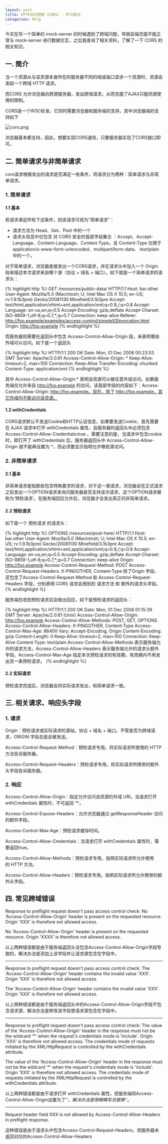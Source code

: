 ```yaml
---
layout: post
title: HTTP访问控制（CORS）- 学习笔记
categories: Http
---
```


今天在写一个简单的 mock-server 的时候遇到了跨域问题，导致前端页面不能正常与 mock-server 进行数据交互，之后我查询了相关资料，了解了一下 CORS 的相关知识。

## 一. 简介

当一个资源从与该资源本身所在的服务器不同的域或端口请求一个资源时，资源会发起一个跨域 HTTP 请求。

而CORS 允许浏览器向跨源服务器，发出跨域请求，从而克服了AJAX只能同源使用的限制。

CORS是一个W3C标准，它同时需要浏览器和服务端的支持，其中浏览器端的支持如下

![cors.png](https://geminate.github.io/assets/images/2018/cors.png)

浏览器基本都支持，因此，想要实现CORS通信，只要服务器实现了CORS接口即可。

## 二. 简单请求与非简单请求

cors请求根据发出的请求是否满足一些条件，将请求分为两种：简单请求与非简单请求。

### 1. 简单请求

#### 1.1 基本

若请求满足所有下述条件，则该请求可视为“简单请求”：

* 请求方法为 Head、Get、Post 中的一个
* 请求头信息中仅包含 对 CORS 安全的首部字段集合 ：Accept、Accept-Language、Content-Language、Content-Type，且 Content-Type 仅限于application/x-www-form-urlencoded、multipart/form-data、 text/plain 中的一个。

对于简单请求，浏览器直接发出一个CORS请求，并在请求头中加入一个 Origin 段来描述本次请求来自哪个源（协议 + 域名 + 端口）。如下就是一个简单请求的请求头：

{% highlight http %}
GET /resources/public-data/ HTTP/1.1
Host: bar.other
User-Agent: Mozilla/5.0 (Macintosh; U; Intel Mac OS X 10.5; en-US; rv:1.9.1b3pre) Gecko/20081130 Minefield/3.1b3pre
Accept: text/html,application/xhtml+xml,application/xml;q=0.9,*/*;q=0.8
Accept-Language: en-us,en;q=0.5
Accept-Encoding: gzip,deflate
Accept-Charset: ISO-8859-1,utf-8;q=0.7,*;q=0.7
Connection: keep-alive
Referer: http://foo.example/examples/access-control/simpleXSInvocation.html
Origin: http://foo.example
{% endhighlight %}

而服务器则需要在返回头中包含 Access-Control-Allow-Origin 段，来表明哪些外域可以访问。如下是一个返回头

{% highlight http %}
HTTP/1.1 200 OK
Date: Mon, 01 Dec 2008 00:23:53 GMT
Server: Apache/2.0.61
Access-Control-Allow-Origin: *
Keep-Alive: timeout=2, max=100
Connection: Keep-Alive
Transfer-Encoding: chunked
Content-Type: application/xml
{% endhighlight %}

其中 Access-Control-Allow-Origin:* 表明该资源可以被任意外域访问。如果服务端仅允许来自 http://foo.example 的访问，该首部字段的内容如下：Access-Control-Allow-Origin: http://foo.example。现在，除了 http://foo.example，其它外域均不能访问该资源。

#### 1.2 withCredentials

CORS请求默认不发送Cookie和HTTP认证信息，如果要发送Cookie，首先需要在 AJAX 请求中打开 withCredentials 属性，且服务器的返回头中必须包含 Access-Control-Allow-Credentials:true 。需要注意的是，当请求中包含cookie时，即打开了 withCredentials 后，服务器返回头中 Access-Control-Allow-Origin 就不能再设置为 *，而必须要显示指明允许哪些源访问。

### 2. 非简单请求

#### 2.1 基本

非简单请求是指那些包含特殊要求的请求，对于这一类请求，浏览器会在正式请求之前发出一个OPTION请求来询问服务器是否支持该次请求，这个OPTION请求被称为‘预检请求’。在服务端回应允许后，浏览器才会发出真正的非简单请求。

#### 2.2 预检请求

如下是一个 预检请求 的请求头：

{% highlight http %}
OPTIONS /resources/post-here/ HTTP/1.1
Host: bar.other
User-Agent: Mozilla/5.0 (Macintosh; U; Intel Mac OS X 10.5; en-US; rv:1.9.1b3pre) Gecko/20081130 Minefield/3.1b3pre
Accept: text/html,application/xhtml+xml,application/xml;q=0.9,*/*;q=0.8
Accept-Language: en-us,en;q=0.5
Accept-Encoding: gzip,deflate
Accept-Charset: ISO-8859-1,utf-8;q=0.7,*;q=0.7
Connection: keep-alive
Origin: http://foo.example
Access-Control-Request-Method: POST
Access-Control-Request-Headers: X-PINGOTHER, Content-Type
除了Origin 字段，还包含了Access-Control-Request-Method 和 Access-Control-Request-Headers 字段，分别表明 CORS 请求会用到的 请求方法 和 额外的请求头字段。
{% endhighlight %}

服务端在收到预检请求后会做出回应，如下是预检请求的返回头：

{% highlight http %}
HTTP/1.1 200 OK
Date: Mon, 01 Dec 2008 01:15:39 GMT
Server: Apache/2.0.61 (Unix)
Access-Control-Allow-Origin: http://foo.example
Access-Control-Allow-Methods: POST, GET, OPTIONS
Access-Control-Allow-Headers: X-PINGOTHER, Content-Type
Access-Control-Max-Age: 86400
Vary: Accept-Encoding, Origin
Content-Encoding: gzip
Content-Length: 0
Keep-Alive: timeout=2, max=100
Connection: Keep-Alive
Content-Type: text/plain
Access-Control-Allow-Methods 表示服务端允许的请求方法，Access-Control-Allow-Headers 表示服务端允许的请求头额外字段，Access-Control-Max-Age 指定本次预检请求的有效期，有效期内不用发出另一条预检请求。
{% endhighlight %}

#### 2.2 实际请求

预检请求完成后，浏览器会将实际请求发出，和简单请求一致。

## 三. 相关请求、响应头字段

### 1. 请求

Origin：预检请求或实际请求的源站。协议 + 域名 + 端口。不管是否为跨域请求，ORIGIN 字段总是会被发送。

Access-Control-Request-Method：预检请求专用。将实际请求所使用的 HTTP 方法告诉服务器。

Access-Control-Request-Headers：预检请求专用。将实际请求所携带的额外头字段告诉服务器。

### 2. 响应

Access-Control-Allow-Origin：指定允许访问该资源的外域 URI。当请求打开 withCredentials 属性时，不可返回 ‘*’。

Access-Control-Expose-Headers：允许浏览器通过 getResponseHeader 访问的额外字段。

Access-Control-Max-Age：预检请求缓存时间。

Access-Control-Allow-Credentials：当请求打开 withCredentials 属性时，需要返回true。

Access-Control-Allow-Methods：预检请求专用。指明实际请求所允许使用的 HTTP 方法。

Access-Control-Allow-Headers：预检请求专用。指明实际请求所允许携带的额外头字段。

## 四. 常见跨域错误

Response to preflight request doesn't pass access control check: No 'Access-Control-Allow-Origin' header is present on the requested resource. Origin 'XXX' is therefore not allowed access.

No 'Access-Control-Allow-Origin' header is present on the requested resource. Origin 'XXXX' is therefore not allowed access.

以上两种错误都是由于服务端返回头没包含Access-Control-Allow-Origin字段导致的，解决办法是添加上该字段并让请求源包含在字段中。

---

Response to preflight request doesn't pass access control check: The 'Access-Control-Allow-Origin' header contains the invalid value 'XXX'. Origin 'XXX' is therefore not allowed access.

The 'Access-Control-Allow-Origin' header contains the invalid value 'XXX'. Origin 'XXX' is therefore not allowed access.

以上两种错误都是由于服务端返回头中的Access-Control-Allow-Origin字段不包含请求源，解决办法是修改该字段使请求源包含在字段中。

---

Response to preflight request doesn't pass access control check: The value of the 'Access-Control-Allow-Origin' header in the response must not be the wildcard '*' when the request's credentials mode is 'include'. Origin 'XXX' is therefore not allowed access. The credentials mode of requests initiated by the XMLHttpRequest is controlled by the withCredentials attribute.

The value of the 'Access-Control-Allow-Origin' header in the response must not be the wildcard '*' when the request's credentials mode is 'include'. Origin 'XXX' is therefore not allowed access. The credentials mode of requests initiated by the XMLHttpRequest is controlled by the withCredentials attribute.

以上两种错误都是由于请求打开 withCredentials 属性，但服务端将Access-Control-Allow-Origin设置为了‘*’，解决办法是用精确写法替换‘*’。

---

Request header field XXX is not allowed by Access-Control-Allow-Headers in preflight response.

这种错误是由于请求头中包含Access-Control-Request-Headers，但服务器未返回对应的Access-Control-Allow-Headers